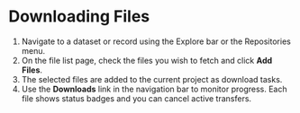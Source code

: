 # Downloading Files

1. Navigate to a dataset or record using the Explore bar or the Repositories menu.
2. On the file list page, check the files you wish to fetch and click **Add Files**.
3. The selected files are added to the current project as download tasks.
4. Use the **Downloads** link in the navigation bar to monitor progress. Each file shows status badges and you can cancel active transfers.
